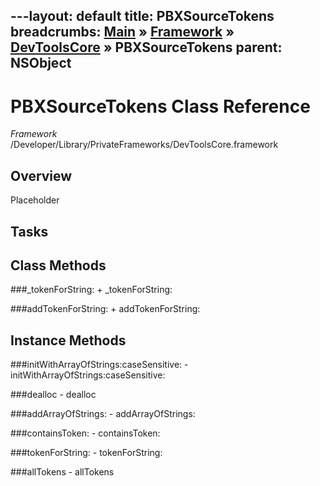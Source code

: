 ---layout: default
title: PBXSourceTokens
breadcrumbs: <a href="/index.html">Main</a> &raquo; <a href="/Frameworks.html">Framework</a> &raquo; <a href="/Frameworks/DevToolsCore.html">DevToolsCore</a> &raquo; PBXSourceTokens
parent: NSObject 
---
# PBXSourceTokens Class Reference

*Framework* /Developer/Library/PrivateFrameworks/DevToolsCore.framework

## Overview

Placeholder

## Tasks

## Class Methods

<a name="+_tokenForString:"></a>
###_tokenForString:
    + _tokenForString:

<a name="+addTokenForString:"></a>
###addTokenForString:
    + addTokenForString:

## Instance Methods

<a name="-initWithArrayOfStrings:caseSensitive:"></a>
###initWithArrayOfStrings:caseSensitive:
    - initWithArrayOfStrings:caseSensitive:

<a name="-dealloc"></a>
###dealloc
    - dealloc

<a name="-addArrayOfStrings:"></a>
###addArrayOfStrings:
    - addArrayOfStrings:

<a name="-containsToken:"></a>
###containsToken:
    - containsToken:

<a name="-tokenForString:"></a>
###tokenForString:
    - tokenForString:

<a name="-allTokens"></a>
###allTokens
    - allTokens

